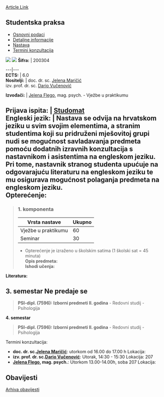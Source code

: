 [Article Link](https://www.fhs.hr/predmet/stupra_b)

## Studentska praksa
  * [Osnovni podaci](https://www.fhs.hr/predmet/stupra_b#v1id-523829_552345_1_0 "Osnovni podaci")
  * [Detaljne informacije](https://www.fhs.hr/predmet/stupra_b#v1id-523829_552345_1_1 "Detaljne informacije")
  * [Nastava](https://www.fhs.hr/predmet/stupra_b#v1id-523829_552345_1_2 "Nastava")
  * [Termini konzultacija](https://www.fhs.hr/predmet/stupra_b#v1id-523829_552345_1_3 "Termini konzultacija")


[![](https://www.fhs.hr/img/flags/gif/hr.gif)](https://www.fhs.hr/predmet/stupra_b) [![](https://www.fhs.hr/img/flags/gif/gb.gif)](https://www.fhs.hr/en/course/stupla_b)
**Šifra:** |  200304  
  
---|---  
**ECTS:** |  6.0   
**Nositelji:** |  doc. dr. sc. [Jelena Maričić](https://www.fhs.hr/djelatnik/jelena.maricic)   
izv. prof. dr. sc. [Dario Vučenović](https://www.fhs.hr/djelatnik/dario.vucenovic)   
  
**Izvođači:** |  [Jelena Flego](https://www.fhs.hr/djelatnik/jelena.flego), mag. psych. - Vježbe u praktikumu  
  
**Prijava ispita:** |  [Studomat](http://www.isvu.hr/studomat)  
**Engleski jezik:** |  Nastava se odvija na hrvatskom jeziku u svim svojim elementima, a stranim studentima koji su pridruženi mješovitoj grupi nudi se mogućnost savladavanja predmeta pomoću dodatnih izravnih konzultacija s nastavnikom i asistentima na engleskom jeziku. Pri tome, nastavnik stranog studenta upućuje na odgovarajuću literaturu na engleskom jeziku te mu osigurava mogućnost polaganja predmeta na engleskom jeziku.   
**Opterećenje:**  
---  
> ### 1. komponenta
> | Vrsta nastave | Ukupno  
> ---|---  
> Vježbe u praktikumu | 60  
> Seminar | 30  
> * Opterećenje je izraženo u školskim satima (1 školski sat = 45 minuta)   
**Opis predmeta:**  
> **Ishodi učenja:**  

  
**Literatura:**  

  
**3. semestar** Ne predaje se  
---  
> **PSI-dipl. (7596): Izborni predmeti II. godina** - Redovni studij - Psihologija  
>   
  
**4. semestar**  
> **PSI-dipl. (7596): Izborni predmeti II. godina** - Redovni studij - Psihologija  
>   
Termini konzultacija: 
  * **doc. dr. sc.[Jelena Maričić](https://www.fhs.hr/djelatnik/jelena.maricic)**: 
utorkom od 16.00 do 17.00 h
Lokacija: 
  * **izv. prof. dr. sc.[Dario Vučenović](https://www.fhs.hr/djelatnik/dario.vucenovic)**: 
Utorak, 14:30 - 15:30
Lokacija: 207 
  * **[Jelena Flego](https://www.fhs.hr/djelatnik/jelena.flego), mag. psych.**: 
Utorkom 13.00-14.00h, soba 207
Lokacija: 


## Obavijesti
[Arhiva obavijesti](https://www.fhs.hr/predmet/stupra_b?@=21810#news_115636 "Arhiva obavijesti")
